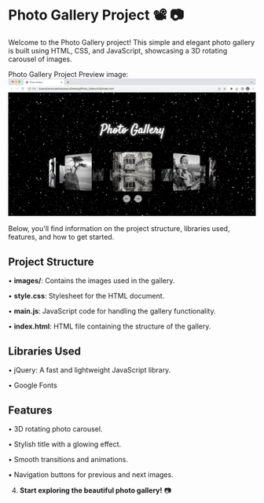 # Photo Gallery Project 📽️ 📷 

Welcome to the Photo Gallery project! This simple and elegant photo gallery is built using HTML, CSS, and JavaScript, showcasing a 3D rotating carousel of images.


Photo Gallery Project Preview image: ![image](https://github.com/vera24brn/Photo-Gallery/blob/master/images/Image%20Preview_Photo_Gallery%20.png)

Below, you'll find information on the project structure, libraries used, features, and how to get started.

## Project Structure
•	**images/**: Contains the images used in the gallery.

•	**style.css**: Stylesheet for the HTML document.

•	**main.js**: JavaScript code for handling the gallery functionality.

•	**index.html**: HTML file containing the structure of the gallery.


## Libraries Used
•	jQuery: A fast and lightweight JavaScript library.

•	Google Fonts

## Features
•	3D rotating photo carousel.

•	Stylish title with a glowing effect.

•	Smooth transitions and animations.

•	Navigation buttons for previous and next images.

4.	**Start exploring the beautiful photo gallery!** 📷 

